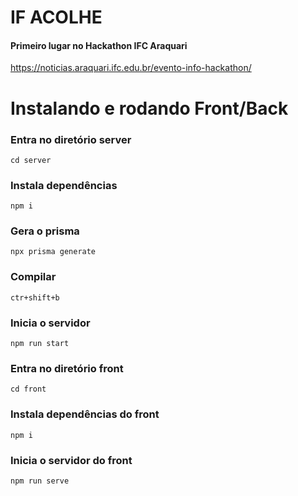 # IF ACOLHE 
#### Primeiro lugar no Hackathon IFC Araquari
https://noticias.araquari.ifc.edu.br/evento-info-hackathon/

# Instalando e rodando Front/Back
### Entra no diretório server
```
cd server
```
### Instala dependências
```
npm i
```
### Gera o prisma
```
npx prisma generate
```
### Compilar
```
ctr+shift+b
```
### Inicia o servidor
```
npm run start
```

### Entra no diretório front
```
cd front
```

### Instala dependências do front
```
npm i
```
### Inicia o servidor do front

```
npm run serve
``` 
